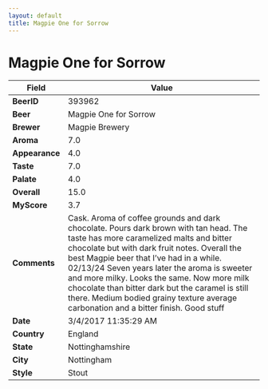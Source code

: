 ```yaml
---
layout: default
title: Magpie One for Sorrow
---
```


# Magpie One for Sorrow

| Field         | Value     |
|---------------|-----------|
| **BeerID** | 393962 |
| **Beer** | Magpie One for Sorrow |
| **Brewer** | Magpie Brewery |
| **Aroma** | 7.0 |
| **Appearance** | 4.0 |
| **Taste** | 7.0 |
| **Palate** | 4.0 |
| **Overall** | 15.0 |
| **MyScore** | 3.7 |
| **Comments** | Cask. Aroma of coffee grounds and dark chocolate. Pours dark brown with tan head. The taste has more caramelized malts and bitter chocolate but with dark fruit notes. Overall the best Magpie beer that I’ve had in a while. 02/13/24 Seven years later the aroma is sweeter and more milky. Looks the same. Now more milk chocolate than bitter dark but the caramel is still there. Medium bodied grainy texture average carbonation and a bitter finish. Good stuff  |
| **Date** | 3/4/2017 11:35:29 AM |
| **Country** | England |
| **State** | Nottinghamshire |
| **City** | Nottingham |
| **Style** | Stout |
